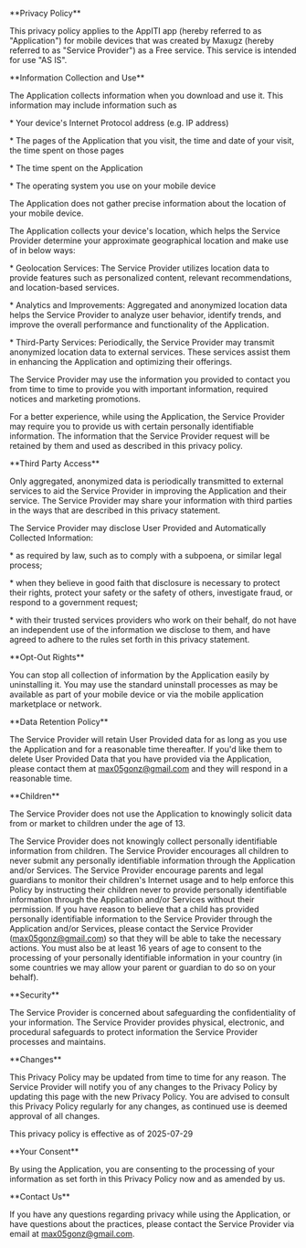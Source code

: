 \*\*Privacy Policy\*\*



This privacy policy applies to the AppITI app (hereby referred to as "Application") for mobile devices that was created by Maxugz (hereby referred to as "Service Provider") as a Free service. This service is intended for use "AS IS".



\*\*Information Collection and Use\*\*



The Application collects information when you download and use it. This information may include information such as



\*   Your device's Internet Protocol address (e.g. IP address)

\*   The pages of the Application that you visit, the time and date of your visit, the time spent on those pages

\*   The time spent on the Application

\*   The operating system you use on your mobile device



The Application does not gather precise information about the location of your mobile device.



The Application collects your device's location, which helps the Service Provider determine your approximate geographical location and make use of in below ways:



\*   Geolocation Services: The Service Provider utilizes location data to provide features such as personalized content, relevant recommendations, and location-based services.

\*   Analytics and Improvements: Aggregated and anonymized location data helps the Service Provider to analyze user behavior, identify trends, and improve the overall performance and functionality of the Application.

\*   Third-Party Services: Periodically, the Service Provider may transmit anonymized location data to external services. These services assist them in enhancing the Application and optimizing their offerings.



The Service Provider may use the information you provided to contact you from time to time to provide you with important information, required notices and marketing promotions.



For a better experience, while using the Application, the Service Provider may require you to provide us with certain personally identifiable information. The information that the Service Provider request will be retained by them and used as described in this privacy policy.



\*\*Third Party Access\*\*



Only aggregated, anonymized data is periodically transmitted to external services to aid the Service Provider in improving the Application and their service. The Service Provider may share your information with third parties in the ways that are described in this privacy statement.



The Service Provider may disclose User Provided and Automatically Collected Information:



\*   as required by law, such as to comply with a subpoena, or similar legal process;

\*   when they believe in good faith that disclosure is necessary to protect their rights, protect your safety or the safety of others, investigate fraud, or respond to a government request;

\*   with their trusted services providers who work on their behalf, do not have an independent use of the information we disclose to them, and have agreed to adhere to the rules set forth in this privacy statement.



\*\*Opt-Out Rights\*\*



You can stop all collection of information by the Application easily by uninstalling it. You may use the standard uninstall processes as may be available as part of your mobile device or via the mobile application marketplace or network.



\*\*Data Retention Policy\*\*



The Service Provider will retain User Provided data for as long as you use the Application and for a reasonable time thereafter. If you'd like them to delete User Provided Data that you have provided via the Application, please contact them at max05gonz@gmail.com and they will respond in a reasonable time.



\*\*Children\*\*



The Service Provider does not use the Application to knowingly solicit data from or market to children under the age of 13.



The Service Provider does not knowingly collect personally identifiable information from children. The Service Provider encourages all children to never submit any personally identifiable information through the Application and/or Services. The Service Provider encourage parents and legal guardians to monitor their children's Internet usage and to help enforce this Policy by instructing their children never to provide personally identifiable information through the Application and/or Services without their permission. If you have reason to believe that a child has provided personally identifiable information to the Service Provider through the Application and/or Services, please contact the Service Provider (max05gonz@gmail.com) so that they will be able to take the necessary actions. You must also be at least 16 years of age to consent to the processing of your personally identifiable information in your country (in some countries we may allow your parent or guardian to do so on your behalf).



\*\*Security\*\*



The Service Provider is concerned about safeguarding the confidentiality of your information. The Service Provider provides physical, electronic, and procedural safeguards to protect information the Service Provider processes and maintains.



\*\*Changes\*\*



This Privacy Policy may be updated from time to time for any reason. The Service Provider will notify you of any changes to the Privacy Policy by updating this page with the new Privacy Policy. You are advised to consult this Privacy Policy regularly for any changes, as continued use is deemed approval of all changes.



This privacy policy is effective as of 2025-07-29



\*\*Your Consent\*\*



By using the Application, you are consenting to the processing of your information as set forth in this Privacy Policy now and as amended by us.



\*\*Contact Us\*\*



If you have any questions regarding privacy while using the Application, or have questions about the practices, please contact the Service Provider via email at max05gonz@gmail.com.




